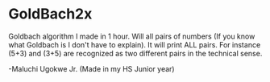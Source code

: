 # GoldBach2x
Goldbach algorithm I made in 1 hour. Will all pairs of numbers (If you know what Goldbach is I don't have to explain). It will print ALL pairs. For instance (5+3) and (3+5) are recognized as two different pairs in the technical sense.

-Maluchi Ugokwe Jr. (Made in my HS Junior year)
